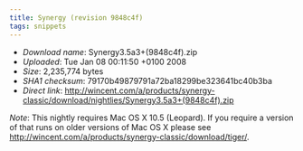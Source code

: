 ```yaml
---
title: Synergy (revision 9848c4f)
tags: snippets
---
```


-   _Download name_: Synergy3.5a3+(9848c4f).zip
-   _Uploaded_: Tue Jan 08 00:11:50 +0100 2008
-   _Size_: 2,235,774 bytes
-   _SHA1 checksum_: 79170b49879791a72ba18299be323641bc40b3ba
-   _Direct link_: <http://wincent.com/a/products/synergy-classic/download/nightlies/Synergy3.5a3+(9848c4f).zip>

_Note_: This nightly requires Mac OS X 10.5 (Leopard). If you require a version of that runs on older versions of Mac OS X please see <http://wincent.com/a/products/synergy-classic/download/tiger/>.
